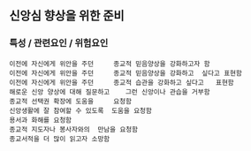 ## 신앙심 향상을 위한 준비



### 특성 / 관련요인 / 위험요인

>   

    이전에 자신에게 위안을 주던     종교적 믿음양상을 강화하고자 함
    이전에 자신에게 위안을 주던     종교적 믿음양상을 강화하고  싶다고 표현함
    이전에 자신에게 위안을 주던     종교적 습관을 강화하고 싶다고   표현함
    해로운 신앙 양상에 대해 질문하고    그런 신앙이나 관습을 거부함
    종교적 선택권 확장에 도움을     요청함
    신앙생활에 잘 참여할 수 있도록  도움을 요청함
    용서과 화해를 요청함
    종교적 지도자나 봉사자와의  만남을 요청함
    종교서적을 더 많이 읽고자 소망함
